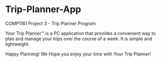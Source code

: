 # Trip-Planner-App
COMP1161 Project 3 - Trip Planner Program

Your Trip Planner™ is a PC application that provides a convenient way to plan 
and manage your trips over the course of a week. It is simple and lightweight.

Happy Planning!
We Hope you enjoy your time with Your Trip Planner!
